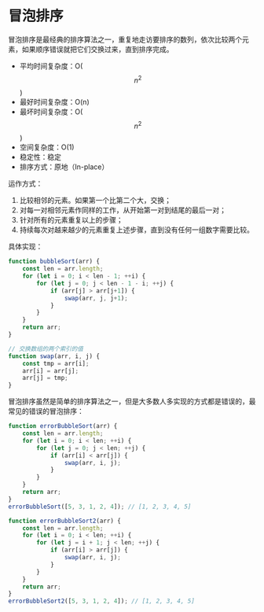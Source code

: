 # 冒泡排序

冒泡排序是最经典的排序算法之一，重复地走访要排序的数列，依次比较两个元素，如果顺序错误就把它们交换过来，直到排序完成。

* 平均时间复杂度：O($$ n^2 $$)
* 最好时间复杂度：O(n)
* 最坏时间复杂度：O\($$ n^2 $$)
* 空间复杂度：O(1)
* 稳定性：稳定
* 排序方式：原地（In-place）

运作方式：

1. 比较相邻的元素。如果第一个比第二个大，交换；
2. 对每一对相邻元素作同样的工作，从开始第一对到结尾的最后一对；
3. 针对所有的元素重复以上的步骤；
4. 持续每次对越来越少的元素重复上述步骤，直到没有任何一组数字需要比较。

具体实现：

```js
function bubbleSort(arr) {
    const len = arr.length;
    for (let i = 0; i < len - 1; ++i) {
        for (let j = 0; j < len - 1 - i; ++j) {
            if (arr[j] > arr[j+1]) {
                swap(arr, j, j+1);
            }
        }
    }
    return arr;
}

// 交换数组的两个索引的值
function swap(arr, i, j) {
    const tmp = arr[i];
    arr[i] = arr[j];
    arr[j] = tmp;
}
```

冒泡排序虽然是简单的排序算法之一，但是大多数人多实现的方式都是错误的，最常见的错误的冒泡排序：

```js
function errorBubbleSort(arr) {
    const len = arr.length;
    for (let i = 0; i < len; ++i) {
        for (let j = 0; j < len; ++j) {
            if (arr[i] < arr[j]) {
                swap(arr, i, j);
            }
        }
    }
    return arr;
}
errorBubbleSort([5, 3, 1, 2, 4]); // [1, 2, 3, 4, 5]

function errorBubbleSort2(arr) {
    const len = arr.length;
    for (let i = 0; i < len; ++i) {
        for (let j = i + 1; j < len; ++j) {
            if (arr[i] > arr[j]) {
                swap(arr, i, j);
            }
        }
    }
    return arr;
}
errorBubbleSort2([5, 3, 1, 2, 4]); // [1, 2, 3, 4, 5]
```



